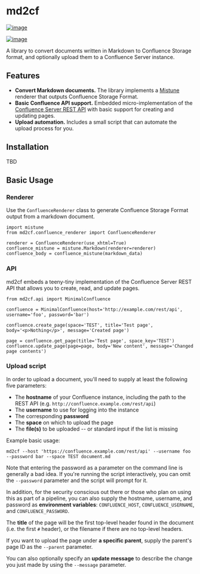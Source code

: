 # md2cf

[![image](https://img.shields.io/travis/iamjackg/md2cf/master.svg?label=master)](https://travis-ci.org/iamjackg/md2cf)

[![image](https://img.shields.io/travis/iamjackg/md2cf/develop.svg?label=develop)](https://travis-ci.org/iamjackg/md2cf)

A library to convert documents written in Markdown to Confluence Storage
format, and optionally upload them to a Confluence Server instance.

## Features

  - **Convert Markdown documents.** The library implements a
    [Mistune](https://github.com/lepture/mistune) renderer that outputs
    Confluence Storage Format.
  - **Basic Confluence API support.** Embedded micro-implementation of
    the [Confluence Server REST
    API](https://developer.atlassian.com/server/confluence/confluence-server-rest-api/)
    with basic support for creating and updating pages.
  - **Upload automation.** Includes a small script that can automate the
    upload process for you.

## Installation

TBD

## Basic Usage

### Renderer

Use the `ConfluenceRenderer` class to generate Confluence Storage Format
output from a markdown document.

``` sourceCode python
import mistune
from md2cf.confluence_renderer import ConfluenceRenderer

renderer = ConfluenceRenderer(use_xhtml=True)
confluence_mistune = mistune.Markdown(renderer=renderer)
confluence_body = confluence_mistune(markdown_data)
```

### API

md2cf embeds a teeny-tiny implementation of the Confluence Server REST
API that allows you to create, read, and update pages.

``` sourceCode python
from md2cf.api import MinimalConfluence

confluence = MinimalConfluence(host='http://example.com/rest/api', username='foo', password='bar')

confluence.create_page(space='TEST', title='Test page', body='<p>Nothing</p>', message='Created page')

page = confluence.get_page(title='Test page', space_key='TEST')
confluence.update_page(page=page, body='New content', message='Changed page contents')
```

### Upload script

In order to upload a document, you'll need to supply at least the
following five parameters:

  - The **hostname** of your Confluence instance, including the path to
    the REST API (e.g. `http://confluence.example.com/rest/api`)
  - The **username** to use for logging into the instance
  - The corresponding **password**
  - The **space** on which to upload the page
  - The **file(s)** to be uploaded -- or standard input if the list is
    missing

Example basic
    usage:

    md2cf --host 'https://confluence.example.com/rest/api' --username foo --password bar --space TEST document.md

Note that entering the password as a parameter on the command line is
generally a bad idea. If you're running the script interactively, you
can omit the `--password` parameter and the script will prompt for it.

In addition, for the security conscious out there or those who plan on
using this as part of a pipeline, you can also supply the hostname,
username, and password as **environment variables**: `CONFLUENCE_HOST`,
`CONFLUENCE_USERNAME`, and `CONFLUENCE_PASSWORD`.

The **title** of the page will be the first top-level header found in
the document (i.e. the first `#` header), or the filename if there are
no top-level headers.

If you want to upload the page under **a specific parent**, supply the
parent's page ID as the `--parent` parameter.

You can also optionally specify an **update message** to describe the
change you just made by using the `--message` parameter.
